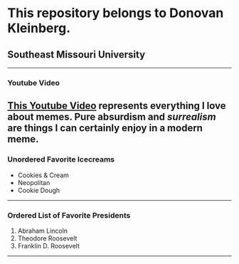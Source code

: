 # This repository belongs to Donovan Kleinberg.
## Southeast Missouri University
----
### Youtube Video
[This Youtube Video](https://www.youtube.com/watch?v=akGpGA3jYek) represents everything I love about **memes**. Pure absurdism and *surrealism* are things I can certainly enjoy in a modern meme.
----
### Unordered Favorite Icecreams
* Cookies & Cream 
* Neopolitan 
* Cookie Dough
----
### Ordered List of Favorite Presidents
1. Abraham Lincoln
2. Theodore Roosevelt
3. Franklin D. Roosevelt
----